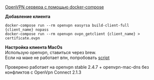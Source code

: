 
[OpenVPN сервера с помощью docker-compose](https://web.archive.org/web/20210117081918/https://habr.com/ru/post/354632/)

**Добавление клиента**

    docker-compose run --rm openvpn easyrsa build-client-full {client_name} nopass  
    docker-compose run --rm openvpn ovpn_getclient {client_name} > certificate.ovpn

**Настройка клиента MacOs**  
Использую openvpn, ставиться через brew.  
Если на маке не работает впн, попробовать [script](https://web.archive.org/web/20210117081918/https://github.com/andrewgdotcom/openvpn-mac-dns)

Проверено работает на openvpn stable 2.4.7 + openvpn-mac-dns без конфликтов с OpenVpn Connect 2.1.3
